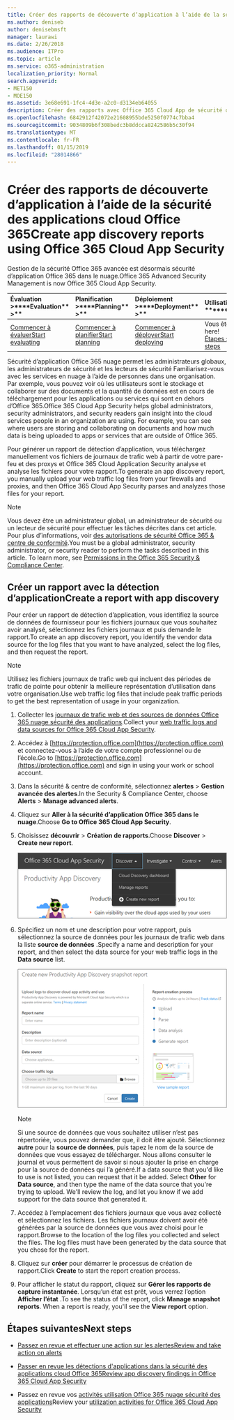 ```yaml
---
title: Créer des rapports de découverte d’application à l’aide de la sécurité des applications cloud Office 365
ms.author: deniseb
author: denisebmsft
manager: laurawi
ms.date: 2/26/2018
ms.audience: ITPro
ms.topic: article
ms.service: o365-administration
localization_priority: Normal
search.appverid:
- MET150
- MOE150
ms.assetid: 3e68e691-1fc4-4d3e-a2c0-d3134eb64055
description: Créer des rapports avec Office 365 Cloud App de sécurité qui vous permettent de comprendre comment les personnes dans votre organisation utilisent Office 365 et autres applications.
ms.openlocfilehash: 6842912f42072e21608955bde5250f0774c7bba4
ms.sourcegitcommit: 9034809b6f308bedc3b8ddcca8242586b5c30f94
ms.translationtype: MT
ms.contentlocale: fr-FR
ms.lasthandoff: 01/15/2019
ms.locfileid: "28014866"
---
```

# <a name="create-app-discovery-reports-using-office-365-cloud-app-security"></a><span data-ttu-id="9b045-103">Créer des rapports de découverte d’application à l’aide de la sécurité des applications cloud Office 365</span><span class="sxs-lookup"><span data-stu-id="9b045-103">Create app discovery reports using Office 365 Cloud App Security</span></span>

<span data-ttu-id="9b045-104">Gestion de la sécurité Office 365 avancée est désormais sécurité d’application Office 365 dans le nuage.</span><span class="sxs-lookup"><span data-stu-id="9b045-104">Office 365 Advanced Security Management is now Office 365 Cloud App Security.</span></span>
  
|<span data-ttu-id="9b045-105">Évaluation **\>**</span><span class="sxs-lookup"><span data-stu-id="9b045-105">\*\*\*\*Evaluation\*\* \>\*\*</span></span>|<span data-ttu-id="9b045-106">Planification **\>**</span><span class="sxs-lookup"><span data-stu-id="9b045-106">\*\*\*\*Planning\*\* \>\*\*</span></span>|<span data-ttu-id="9b045-107">Déploiement **\>**</span><span class="sxs-lookup"><span data-stu-id="9b045-107">\*\*\*\*Deployment\*\* \>\*\*</span></span>|<span data-ttu-id="9b045-108">Utilisation du \*\*\*</span><span class="sxs-lookup"><span data-stu-id="9b045-108">\*\*\*\*Utilization\*\*\*\*</span></span>|
|:-----|:-----|:-----|:-----|
|[<span data-ttu-id="9b045-109">Commencer à évaluer</span><span class="sxs-lookup"><span data-stu-id="9b045-109">Start evaluating</span></span>](office-365-cas-overview.md) <br/> |[<span data-ttu-id="9b045-110">Commencer à planifier</span><span class="sxs-lookup"><span data-stu-id="9b045-110">Start planning</span></span>](get-ready-for-office-365-cas.md) <br/> |[<span data-ttu-id="9b045-111">Commencer à déployer</span><span class="sxs-lookup"><span data-stu-id="9b045-111">Start deploying</span></span>](turn-on-office-365-cas.md) <br/> |<span data-ttu-id="9b045-112">Vous êtes ici !</span><span class="sxs-lookup"><span data-stu-id="9b045-112">You are here!</span></span>  <br/> [<span data-ttu-id="9b045-113">Étapes suivantes</span><span class="sxs-lookup"><span data-stu-id="9b045-113">Next steps</span></span>](#next-steps) <br/> |
   
<span data-ttu-id="9b045-p101">Sécurité d’application Office 365 nuage permet les administrateurs globaux, les administrateurs de sécurité et les lecteurs de sécurité Familiarisez-vous avec les services en nuage à l’aide de personnes dans une organisation. Par exemple, vous pouvez voir où les utilisateurs sont le stockage et collaborer sur des documents et la quantité de données est en cours de téléchargement pour les applications ou services qui sont en dehors d’Office 365.</span><span class="sxs-lookup"><span data-stu-id="9b045-p101">Office 365 Cloud App Security helps global administrators, security administrators, and security readers gain insight into the cloud services people in an organization are using. For example, you can see where users are storing and collaborating on documents and how much data is being uploaded to apps or services that are outside of Office 365.</span></span>
  
<span data-ttu-id="9b045-116">Pour générer un rapport de détection d’application, vous téléchargez manuellement vos fichiers de journaux de trafic web à partir de votre pare-feu et des proxys et Office 365 Cloud Application Security analyse et analyse les fichiers pour votre rapport.</span><span class="sxs-lookup"><span data-stu-id="9b045-116">To generate an app discovery report, you manually upload your web traffic log files from your firewalls and proxies, and then Office 365 Cloud App Security parses and analyzes those files for your report.</span></span>
  
> [!NOTE]
> <span data-ttu-id="9b045-p102">Vous devez être un administrateur global, un administrateur de sécurité ou un lecteur de sécurité pour effectuer les tâches décrites dans cet article. Pour plus d’informations, voir [des autorisations de sécurité Office 365 &amp; centre de conformité](permissions-in-the-security-and-compliance-center.md).</span><span class="sxs-lookup"><span data-stu-id="9b045-p102">You must be a global administrator, security administrator, or security reader to perform the tasks described in this article. To learn more, see [Permissions in the Office 365 Security &amp; Compliance Center](permissions-in-the-security-and-compliance-center.md).</span></span> 
  
## <a name="create-a-report-with-app-discovery"></a><span data-ttu-id="9b045-119">Créer un rapport avec la détection d’application</span><span class="sxs-lookup"><span data-stu-id="9b045-119">Create a report with app discovery</span></span>

<span data-ttu-id="9b045-120">Pour créer un rapport de détection d’application, vous identifiez la source de données de fournisseur pour les fichiers journaux que vous souhaitez avoir analysé, sélectionnez les fichiers journaux et puis demande le rapport.</span><span class="sxs-lookup"><span data-stu-id="9b045-120">To create an app discovery report, you identify the vendor data source for the log files that you want to have analyzed, select the log files, and then request the report.</span></span>
  
> [!NOTE]
> <span data-ttu-id="9b045-121">Utilisez les fichiers journaux de trafic web qui incluent des périodes de trafic de pointe pour obtenir la meilleure représentation d’utilisation dans votre organisation.</span><span class="sxs-lookup"><span data-stu-id="9b045-121">Use web traffic log files that include peak traffic periods to get the best representation of usage in your organization.</span></span> 
  
1. <span data-ttu-id="9b045-122">Collecter les [journaux de trafic web et des sources de données Office 365 nuage sécurité des applications](web-traffic-logs-and-data-sources-for-ocas.md).</span><span class="sxs-lookup"><span data-stu-id="9b045-122">Collect your [web traffic logs and data sources for Office 365 Cloud App Security](web-traffic-logs-and-data-sources-for-ocas.md).</span></span>
    
2. <span data-ttu-id="9b045-123">Accédez à [https://protection.office.com](https://protection.office.com) et connectez-vous à l’aide de votre compte professionnel ou de l’école.</span><span class="sxs-lookup"><span data-stu-id="9b045-123">Go to [https://protection.office.com](https://protection.office.com) and sign in using your work or school account.</span></span> 
    
3. <span data-ttu-id="9b045-124">Dans la sécurité &amp; centre de conformité, sélectionnez **alertes** \> **Gestion avancée des alertes**.</span><span class="sxs-lookup"><span data-stu-id="9b045-124">In the Security &amp; Compliance Center, choose **Alerts** \> **Manage advanced alerts**.</span></span>
    
4. <span data-ttu-id="9b045-125">Cliquez sur **Aller à la sécurité d’application Office 365 dans le nuage**.</span><span class="sxs-lookup"><span data-stu-id="9b045-125">Choose **Go to Office 365 Cloud App Security**.</span></span>
    
5. <span data-ttu-id="9b045-126">Choisissez **découvrir** \> **Création de rapports**.</span><span class="sxs-lookup"><span data-stu-id="9b045-126">Choose **Discover** \> **Create new report**.</span></span>
    
    ![Dans le portail Office 365 autorités de certification, cliquez sur découvrir](media/73b5299f-94b5-49dd-a00f-154d188eb2c5.png)
  
6. <span data-ttu-id="9b045-128">Spécifiez un nom et une description pour votre rapport, puis sélectionnez la source de données pour les journaux de trafic web dans la liste **source de données** .</span><span class="sxs-lookup"><span data-stu-id="9b045-128">Specify a name and description for your report, and then select the data source for your web traffic logs in the **Data source** list.</span></span> 
    
    ![Dans les autorités de certification O365, choisissez découvrir \> créer le nouveau rapport](media/22e660f0-5eb2-49fa-9fea-f88a5809a07b.png)
  
    > [!NOTE]
    > <span data-ttu-id="9b045-p103">Si une source de données que vous souhaitez utiliser n’est pas répertoriée, vous pouvez demander que, il doit être ajouté. Sélectionnez **autre** pour la **source de données**, puis tapez le nom de la source de données que vous essayez de télécharger. Nous allons consulter le journal et vous permettent de savoir si nous ajouter la prise en charge pour la source de données qui l’a généré.</span><span class="sxs-lookup"><span data-stu-id="9b045-p103">If a data source that you'd like to use is not listed, you can request that it be added. Select **Other** for **Data source**, and then type the name of the data source that you're trying to upload. We'll review the log, and let you know if we add support for the data source that generated it.</span></span> 
  
7. <span data-ttu-id="9b045-p104">Accédez à l’emplacement des fichiers journaux que vous avez collecté et sélectionnez les fichiers. Les fichiers journaux doivent avoir été générées par la source de données que vous avez choisi pour le rapport.</span><span class="sxs-lookup"><span data-stu-id="9b045-p104">Browse to the location of the log files you collected and select the files. The log files must have been generated by the data source that you chose for the report.</span></span>
    
8. <span data-ttu-id="9b045-135">Cliquez sur **créer** pour démarrer le processus de création de rapport.</span><span class="sxs-lookup"><span data-stu-id="9b045-135">Click **Create** to start the report creation process.</span></span> 
    
9. <span data-ttu-id="9b045-p105">Pour afficher le statut du rapport, cliquez sur **Gérer les rapports de capture instantanée**. Lorsqu’un état est prêt, vous verrez l’option **Afficher l’état** .</span><span class="sxs-lookup"><span data-stu-id="9b045-p105">To see the status of the report, click **Manage snapshot reports**. When a report is ready, you'll see the **View report** option.</span></span> 
    
## <a name="next-steps"></a><span data-ttu-id="9b045-138">Étapes suivantes</span><span class="sxs-lookup"><span data-stu-id="9b045-138">Next steps</span></span>

- [<span data-ttu-id="9b045-139">Passez en revue et effectuer une action sur les alertes</span><span class="sxs-lookup"><span data-stu-id="9b045-139">Review and take action on alerts</span></span>](review-office-365-cas-alerts.md)
    
- [<span data-ttu-id="9b045-140">Passer en revue les détections d'applications dans la sécurité des applications cloud Office 365</span><span class="sxs-lookup"><span data-stu-id="9b045-140">Review app discovery findings in Office 365 Cloud App Security</span></span>](review-app-discovery-findings-in-ocas.md)
    
- <span data-ttu-id="9b045-141">Passez en revue vos [activités utilisation Office 365 nuage sécurité des applications](utilization-activities-for-ocas.md)</span><span class="sxs-lookup"><span data-stu-id="9b045-141">Review your [utilization activities for Office 365 Cloud App Security](utilization-activities-for-ocas.md)</span></span>
    

